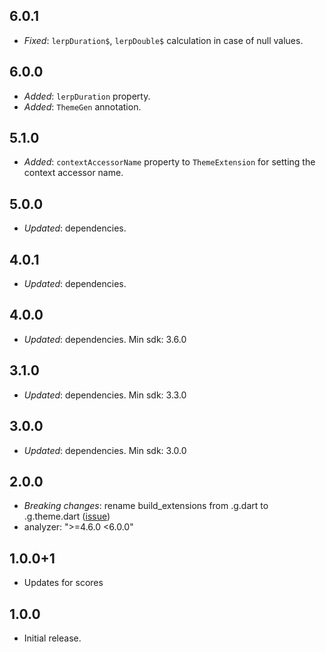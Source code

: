 ## 6.0.1

- *Fixed*:  `lerpDuration$`, `lerpDouble$` calculation in case of null values.

## 6.0.0

- *Added*: `lerpDuration` property.
- *Added*: `ThemeGen` annotation.

## 5.1.0

- *Added*: `contextAccessorName` property to `ThemeExtension` for setting the context accessor name.

## 5.0.0

- *Updated*: dependencies.

## 4.0.1

- *Updated*: dependencies.

## 4.0.0

- *Updated*: dependencies. Min sdk: 3.6.0

## 3.1.0

- *Updated*: dependencies. Min sdk: 3.3.0

## 3.0.0

- *Updated*: dependencies. Min sdk: 3.0.0

## 2.0.0

- *Breaking changes*: rename build_extensions from .g.dart to .g.theme.dart ([issue](https://github.com/pro100andrey/theme_extensions_builder/issues/2))
- analyzer: ">=4.6.0 <6.0.0"

## 1.0.0+1

- Updates for scores

## 1.0.0

- Initial release.
